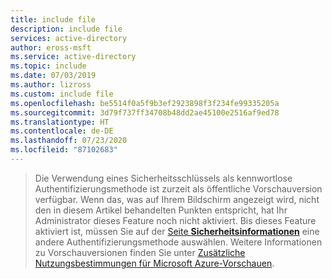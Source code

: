 ```yaml
---
title: include file
description: include file
services: active-directory
author: eross-msft
ms.service: active-directory
ms.topic: include
ms.date: 07/03/2019
ms.author: lizross
ms.custom: include file
ms.openlocfilehash: be5514f0a5f9b3ef2923898f3f234fe99335205a
ms.sourcegitcommit: 3d79f737ff34708b48dd2ae45100e2516af9ed78
ms.translationtype: HT
ms.contentlocale: de-DE
ms.lasthandoff: 07/23/2020
ms.locfileid: "87102683"
---
```

> Die Verwendung eines Sicherheitsschlüssels als kennwortlose Authentifizierungsmethode ist zurzeit als öffentliche Vorschauversion verfügbar. Wenn das, was auf Ihrem Bildschirm angezeigt wird, nicht den in diesem Artikel behandelten Punkten entspricht, hat Ihr Administrator dieses Feature noch nicht aktiviert. Bis dieses Feature aktiviert ist, müssen Sie auf der [Seite **Sicherheitsinformationen**](https://docs.microsoft.com/azure/active-directory/user-help/user-help-security-info-overview) eine andere Authentifizierungsmethode auswählen. Weitere Informationen zu Vorschauversionen finden Sie unter [Zusätzliche Nutzungsbestimmungen für Microsoft Azure-Vorschauen](https://azure.microsoft.com/support/legal/preview-supplemental-terms/).
